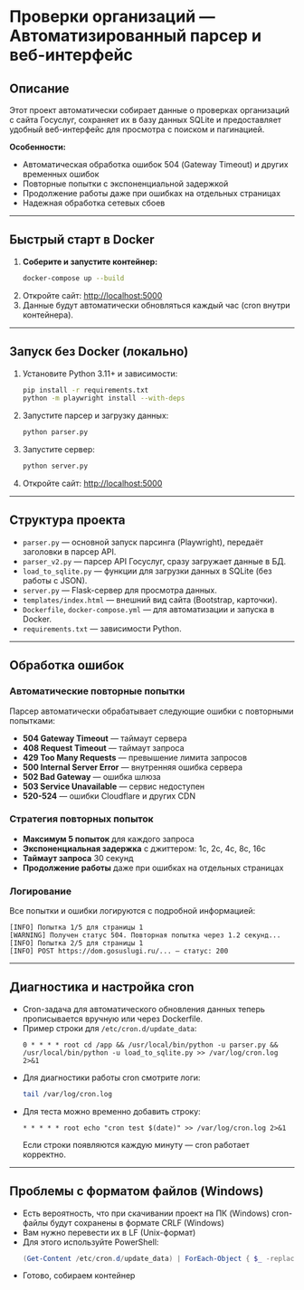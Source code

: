 # Проверки организаций — Автоматизированный парсер и веб-интерфейс

## Описание

Этот проект автоматически собирает данные о проверках организаций с сайта Госуслуг, сохраняет их в базу данных SQLite и предоставляет удобный веб-интерфейс для просмотра с поиском и пагинацией.

**Особенности:**
- Автоматическая обработка ошибок 504 (Gateway Timeout) и других временных ошибок
- Повторные попытки с экспоненциальной задержкой
- Продолжение работы даже при ошибках на отдельных страницах
- Надежная обработка сетевых сбоев

---

## Быстрый старт в Docker

1. **Соберите и запустите контейнер:**
   ```sh
   docker-compose up --build
   ```
2. Откройте сайт: [http://localhost:5000](http://localhost:5000)
3. Данные будут автоматически обновляться каждый час (cron внутри контейнера).

---

## Запуск без Docker (локально)

1. Установите Python 3.11+ и зависимости:
   ```sh
   pip install -r requirements.txt
   python -m playwright install --with-deps
   ```
2. Запустите парсер и загрузку данных:
   ```sh
   python parser.py
   ```
3. Запустите сервер:
   ```sh
   python server.py
   ```
4. Откройте сайт: [http://localhost:5000](http://localhost:5000)

---

## Структура проекта
- `parser.py` — основной запуск парсинга (Playwright), передаёт заголовки в парсер API.
- `parser_v2.py` — парсер API Госуслуг, сразу загружает данные в БД.
- `load_to_sqlite.py` — функции для загрузки данных в SQLite (без работы с JSON).
- `server.py` — Flask-сервер для просмотра данных.
- `templates/index.html` — внешний вид сайта (Bootstrap, карточки).
- `Dockerfile`, `docker-compose.yml` — для автоматизации и запуска в Docker.
- `requirements.txt` — зависимости Python.

---

## Обработка ошибок

### Автоматические повторные попытки

Парсер автоматически обрабатывает следующие ошибки с повторными попытками:
- **504 Gateway Timeout** — таймаут сервера
- **408 Request Timeout** — таймаут запроса
- **429 Too Many Requests** — превышение лимита запросов
- **500 Internal Server Error** — внутренняя ошибка сервера
- **502 Bad Gateway** — ошибка шлюза
- **503 Service Unavailable** — сервис недоступен
- **520-524** — ошибки Cloudflare и других CDN

### Стратегия повторных попыток

- **Максимум 5 попыток** для каждого запроса
- **Экспоненциальная задержка** с джиттером: 1с, 2с, 4с, 8с, 16с
- **Таймаут запроса** 30 секунд
- **Продолжение работы** даже при ошибках на отдельных страницах

### Логирование

Все попытки и ошибки логируются с подробной информацией:
```
[INFO] Попытка 1/5 для страницы 1
[WARNING] Получен статус 504. Повторная попытка через 1.2 секунд...
[INFO] Попытка 2/5 для страницы 1
[INFO] POST https://dom.gosuslugi.ru/... — статус: 200
```

---

## Диагностика и настройка cron

- Cron-задача для автоматического обновления данных теперь прописывается вручную или через Dockerfile.
- Пример строки для `/etc/cron.d/update_data`:
  ```
  0 * * * * root cd /app && /usr/local/bin/python -u parser.py && /usr/local/bin/python -u load_to_sqlite.py >> /var/log/cron.log 2>&1
  ```
- Для диагностики работы cron смотрите логи:
  ```sh
  tail /var/log/cron.log
  ```
- Для теста можно временно добавить строку:
  ```
  * * * * * root echo "cron test $(date)" >> /var/log/cron.log 2>&1
  ```
  Если строки появляются каждую минуту — cron работает корректно.

---

## Проблемы с форматом файлов (Windows)

- Есть вероятность, что при скачивании проект на ПК (Windows) cron-файлы будут сохранены в формате CRLF (Windows)
- Вам нужно перевести их в LF (Unix-формат)
- Для этого используйте PowerShell:
     ```powershell
     (Get-Content /etc/cron.d/update_data) | ForEach-Object { $_ -replace "\r", "" } | Set-Content /etc/cron.d/update_data
     ```
- Готово, собираем контейнер